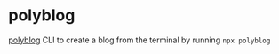 # polyblog

[polyblog](https://www.polyblog.io/) CLI to create a blog from the terminal by running `npx polyblog`

